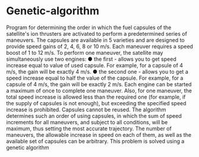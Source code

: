 # Genetic-algorithm
  Program for determining the order in which the fuel capsules of the satellite's ion thrusters are activated to perform a predetermined series of maneuvers. 
The capsules are available in 5 varieties and are designed to provide speed gains of 2, 4, 6, 8 or 10 m/s. Each maneuver requires a speed boost of 1 to 12 m/s. 
  To perform one maneuver, the satellite may simultaneously use two engines:
  ● the first - allows you to get speed increase equal to value of used capsule. For example, for a capsule of 4 m/s, the gain will be exactly 4 m/s.
  ● the second one - allows you to get a speed increase equal to half the value of the capsule. For example, for a capsule of 4 m/s, the gain will be exactly 2 m/s.
  Each engine can be started a maximum of once to complete one maneuver.
  Also, for one maneuver, the total speed increase is allowed less than the required one (for example, if the supply of capsules is not enough), 
but exceeding the specified speed increase is prohibited. Capsules cannot be reused. The algorithm determines such an order of using capsules,
in which the sum of speed increments for all maneuvers, and subject to all conditions, will be maximum, thus setting the most accurate trajectory. 
The number of maneuvers, the allowable increase in speed on each of them, as well as the available set of capsules can be arbitrary.
  This problem is solved using a genetic algorithm
